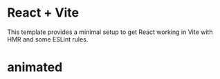 # React + Vite

This template provides a minimal setup to get React working in Vite with HMR and some ESLint rules.

# animated
